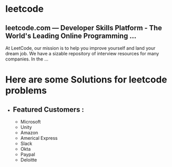 # leetcode

## leetcode.com — Developer Skills Platform - The World's Leading Online Programming ...
At LeetCode, our mission is to help you improve yourself and land your dream job. We have a sizable repository of interview resources for many companies. In the ...

# Here are some Solutions for leetcode problems

* ## Featured Customers :
  * Microsoft
  * Unity
  * Amazon
  * Americal Express
  * Slack
  * Okta
  * Paypal
  * Deloitte

